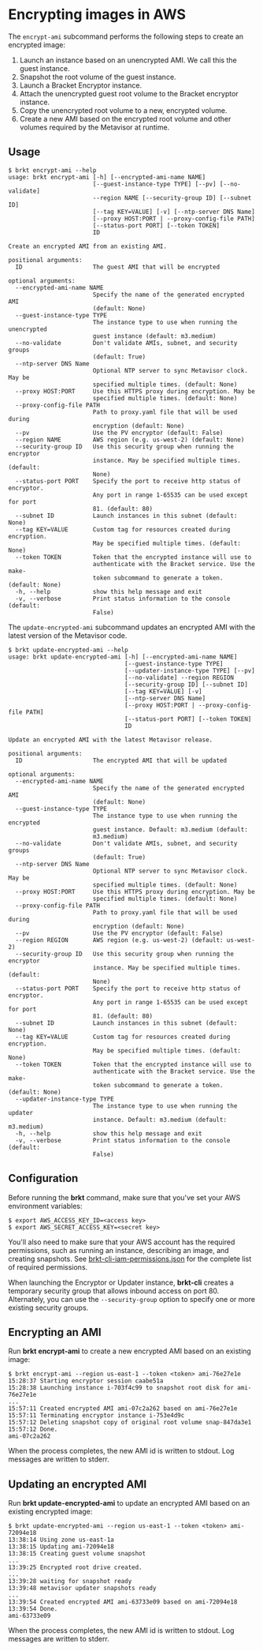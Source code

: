 # Encrypting images in AWS

The `encrypt-ami` subcommand performs the following steps to create an
encrypted image:

1. Launch an instance based on an unencrypted AMI.  We call this
the guest instance.
1. Snapshot the root volume of the guest instance.
1. Launch a Bracket Encryptor instance.
1. Attach the unencrypted guest root volume to the Bracket encryptor instance.
1. Copy the unencrypted root volume to a new, encrypted volume.
1. Create a new AMI based on the encrypted root volume and other volumes
required by the Metavisor at runtime.

## Usage
```
$ brkt encrypt-ami --help
usage: brkt encrypt-ami [-h] [--encrypted-ami-name NAME]
                        [--guest-instance-type TYPE] [--pv] [--no-validate]
                        --region NAME [--security-group ID] [--subnet ID]
                        [--tag KEY=VALUE] [-v] [--ntp-server DNS Name]
                        [--proxy HOST:PORT | --proxy-config-file PATH]
                        [--status-port PORT] [--token TOKEN]
                        ID

Create an encrypted AMI from an existing AMI.

positional arguments:
  ID                    The guest AMI that will be encrypted

optional arguments:
  --encrypted-ami-name NAME
                        Specify the name of the generated encrypted AMI
                        (default: None)
  --guest-instance-type TYPE
                        The instance type to use when running the unencrypted
                        guest instance (default: m3.medium)
  --no-validate         Don't validate AMIs, subnet, and security groups
                        (default: True)
  --ntp-server DNS Name
                        Optional NTP server to sync Metavisor clock. May be
                        specified multiple times. (default: None)
  --proxy HOST:PORT     Use this HTTPS proxy during encryption. May be
                        specified multiple times. (default: None)
  --proxy-config-file PATH
                        Path to proxy.yaml file that will be used during
                        encryption (default: None)
  --pv                  Use the PV encryptor (default: False)
  --region NAME         AWS region (e.g. us-west-2) (default: None)
  --security-group ID   Use this security group when running the encryptor
                        instance. May be specified multiple times. (default:
                        None)
  --status-port PORT    Specify the port to receive http status of encryptor.
                        Any port in range 1-65535 can be used except for port
                        81. (default: 80)
  --subnet ID           Launch instances in this subnet (default: None)
  --tag KEY=VALUE       Custom tag for resources created during encryption.
                        May be specified multiple times. (default: None)
  --token TOKEN         Token that the encrypted instance will use to
                        authenticate with the Bracket service. Use the make-
                        token subcommand to generate a token. (default: None)
  -h, --help            show this help message and exit
  -v, --verbose         Print status information to the console (default:
                        False)
```

The `update-encrypted-ami` subcommand updates an encrypted AMI with the latest
version of the Metavisor code.

```
$ brkt update-encrypted-ami --help
usage: brkt update-encrypted-ami [-h] [--encrypted-ami-name NAME]
                                 [--guest-instance-type TYPE]
                                 [--updater-instance-type TYPE] [--pv]
                                 [--no-validate] --region REGION
                                 [--security-group ID] [--subnet ID]
                                 [--tag KEY=VALUE] [-v]
                                 [--ntp-server DNS Name]
                                 [--proxy HOST:PORT | --proxy-config-file PATH]
                                 [--status-port PORT] [--token TOKEN]
                                 ID

Update an encrypted AMI with the latest Metavisor release.

positional arguments:
  ID                    The encrypted AMI that will be updated

optional arguments:
  --encrypted-ami-name NAME
                        Specify the name of the generated encrypted AMI
                        (default: None)
  --guest-instance-type TYPE
                        The instance type to use when running the encrypted
                        guest instance. Default: m3.medium (default:
                        m3.medium)
  --no-validate         Don't validate AMIs, subnet, and security groups
                        (default: True)
  --ntp-server DNS Name
                        Optional NTP server to sync Metavisor clock. May be
                        specified multiple times. (default: None)
  --proxy HOST:PORT     Use this HTTPS proxy during encryption. May be
                        specified multiple times. (default: None)
  --proxy-config-file PATH
                        Path to proxy.yaml file that will be used during
                        encryption (default: None)
  --pv                  Use the PV encryptor (default: False)
  --region REGION       AWS region (e.g. us-west-2) (default: us-west-2)
  --security-group ID   Use this security group when running the encryptor
                        instance. May be specified multiple times. (default:
                        None)
  --status-port PORT    Specify the port to receive http status of encryptor.
                        Any port in range 1-65535 can be used except for port
                        81. (default: 80)
  --subnet ID           Launch instances in this subnet (default: None)
  --tag KEY=VALUE       Custom tag for resources created during encryption.
                        May be specified multiple times. (default: None)
  --token TOKEN         Token that the encrypted instance will use to
                        authenticate with the Bracket service. Use the make-
                        token subcommand to generate a token. (default: None)
  --updater-instance-type TYPE
                        The instance type to use when running the updater
                        instance. Default: m3.medium (default: m3.medium)
  -h, --help            show this help message and exit
  -v, --verbose         Print status information to the console (default:
                        False)
```

## Configuration

Before running the **brkt** command, make sure that you've set your AWS
environment variables:

```
$ export AWS_ACCESS_KEY_ID=<access key>
$ export AWS_SECRET_ACCESS_KEY=<secret key>
```

You'll also need to make sure that your AWS account has the required
permissions, such as running an instance, describing an image, and
creating snapshots.  See [brkt-cli-iam-permissions.json](https://github.com/brkt/brkt-cli/blob/master/reference_templates/brkt-cli-iam-permissions.json)
for the complete list of required permissions.

When launching the Encryptor or Updater instance, **brkt-cli** creates
a temporary security group that allows inbound access on port 80.
Alternately, you can use the `--security-group` option to specify one
or more existing security groups.

## Encrypting an AMI

Run **brkt encrypt-ami** to create a new encrypted AMI based on an existing
image:

```
$ brkt encrypt-ami --region us-east-1 --token <token> ami-76e27e1e
15:28:37 Starting encryptor session caabe51a
15:28:38 Launching instance i-703f4c99 to snapshot root disk for ami-76e27e1e
...
15:57:11 Created encrypted AMI ami-07c2a262 based on ami-76e27e1e
15:57:11 Terminating encryptor instance i-753e4d9c
15:57:12 Deleting snapshot copy of original root volume snap-847da3e1
15:57:12 Done.
ami-07c2a262
```

When the process completes, the new AMI id is written to stdout.  Log
messages are written to stderr.

## Updating an encrypted AMI

Run **brkt update-encrypted-ami** to update an encrypted AMI based on an existing
encrypted image:

```
$ brkt update-encrypted-ami --region us-east-1 --token <token> ami-72094e18
13:38:14 Using zone us-east-1a
13:38:15 Updating ami-72094e18
13:38:15 Creating guest volume snapshot
...
13:39:25 Encrypted root drive created.
...
13:39:28 waiting for snapshot ready
13:39:48 metavisor updater snapshots ready
...
13:39:54 Created encrypted AMI ami-63733e09 based on ami-72094e18
13:39:54 Done.
ami-63733e09
```

When the process completes, the new AMI id is written to stdout.  Log
messages are written to stderr.
